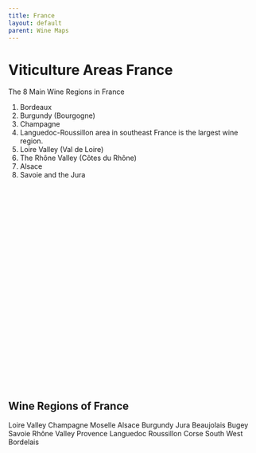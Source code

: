 ```yaml
---
title: France
layout: default
parent: Wine Maps
---
```


# Viticulture Areas France
The 8 Main Wine Regions in France

1. Bordeaux
2. Burgundy (Bourgogne)
3. Champagne
4. Languedoc-Roussillon area in southeast France is the largest wine region.
5. Loire Valley (Val de Loire)
6. The Rhône Valley (Côtes du Rhône)
7. Alsace
8. Savoie and the Jura

<div id="avas" style="width: 100%; height: 400px" ></div>

<script>

    var map = L.map('avas', {
        center: [46.70, 2.70],
        zoom: 5,
        scrollWheelZoom: false,
        fullscreenControl: {
            pseudoFullscreen: true
        }
    });

    var attribution = 'Map <a href="/credits#maps">credits</a>.';

    var baseLayer = L.tileLayer('https://{s}.tile.openstreetmap.fr/hot/{z}/{x}/{y}.png', {
        maxZoom: 19,
        attribution
    }).addTo(map);    

    var OpenTopoMap = L.tileLayer('https://{s}.tile.opentopomap.org/{z}/{x}/{y}.png', {
        maxZoom: 17,
        attribution
    });  

    var Esri_WorldImagery = L.tileLayer('https://server.arcgisonline.com/ArcGIS/rest/services/World_Imagery/MapServer/tile/{z}/{y}/{x}', {
        attribution   
    });

    var Esri_WorldPhysical = L.tileLayer('https://server.arcgisonline.com/ArcGIS/rest/services/World_Physical_Map/MapServer/tile/{z}/{y}/{x}', {
        maxZoom: 8,
        attribution
    });    

    var baseMaps = {
        "Default": baseLayer,
        "Topology": OpenTopoMap,
        "Sattelite": Esri_WorldImagery,
        "Terrain": Esri_WorldPhysical
    };

    var layerControl = L.control.layers(baseMaps).addTo(map);

    map.on('click', function(e) {
        console.log(e.latlng.lat,e.latlng.lng);
    });

    fetch('fr_regions.geojson')
        .then(response => response.json())
        .then(geojsonFeature => {
            var avas = L.geoJSON(geojsonFeature, {
                style: function (feature) {
                    return {color: 'purple', weight: .75};
                }
            }).bindTooltip(function (layer) {
                return "<b>Name: </b>" + layer.feature.properties.name + "<br><b>Appellation: </b>" + layer.feature.properties.appellation;
            }).addTo(map);
            
            layerControl.addOverlay(avas, "Regions").addTo(map);
        });    
</script>

## Wine Regions of France

Loire Valley
Champagne
Moselle
Alsace
Burgundy
Jura
Beaujolais
Bugey
Savoie
Rhône Valley
Provence
Languedoc
Roussillon
Corse
South West
Bordelais